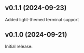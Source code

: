 ## v0.1.1 (2024-09-23)
Added light-themed terminal support

## v0.1.0 (2024-09-21)

Initial release.
